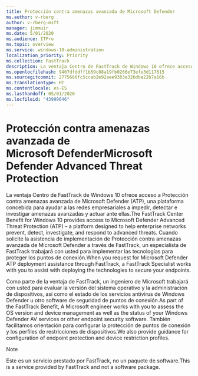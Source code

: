 ```yaml
---
title: Protección contra amenazas avanzada de Microsoft Defender
ms.author: v-rberg
author: v-rberg-msft
manager: jimmuir
ms.date: 5/01/2020
ms.audience: ITPro
ms.topic: overview
ms.service: windows-10-administration
localization_priority: Priority
ms.collection: FastTrack
description: La ventaja Centro de FastTrack de Windows 10 ofrece acceso a la protección contra amenazas avanzada de Microsoft Defender (ATP), un nuevo servicio concebido para ayudar a las redes empresariales a impedir, detectar e investigar amenazas avanzadas y actuar ante ellas.
ms.openlocfilehash: 9407dfddff1b59c88a19fb0266e73efe3d117615
ms.sourcegitcommit: 2775660fc5ccab2e92aee9383e326dba22b7a16b
ms.translationtype: HT
ms.contentlocale: es-ES
ms.lasthandoff: 05/01/2020
ms.locfileid: "43999646"
---
```

# <a name="microsoft-defender-advanced-threat-protection"></a><span data-ttu-id="c3512-103">Protección contra amenazas avanzada de Microsoft Defender</span><span class="sxs-lookup"><span data-stu-id="c3512-103">Microsoft Defender Advanced Threat Protection</span></span>

<span data-ttu-id="c3512-104">La ventaja Centro de FastTrack de Windows 10 ofrece acceso a Protección contra amenazas avanzada de Microsoft Defender (ATP), una plataforma concebida para ayudar a las redes empresariales a impedir, detectar e investigar amenazas avanzadas y actuar ante ellas.</span><span class="sxs-lookup"><span data-stu-id="c3512-104">The FastTrack Center Benefit for Windows 10 provides access to Microsoft Defender Advanced Threat Protection (ATP) – a platform designed to help enterprise networks prevent, detect, investigate, and respond to advanced threats.</span></span> <span data-ttu-id="c3512-105">Cuando solicite la asistencia de implementación de Protección contra amenazas avanzada de Microsoft Defender a través de FastTrack, un especialista de FastTrack trabajará con usted para implementar las tecnologías para proteger los puntos de conexión.</span><span class="sxs-lookup"><span data-stu-id="c3512-105">When you request for Microsoft Defender ATP deployment assistance through FastTrack, a FastTrack Specialist works with you to assist with deploying the technologies to secure your endpoints.</span></span>

<span data-ttu-id="c3512-106">Como parte de la ventaja de FastTrack, un ingeniero de Microsoft trabajará con usted para evaluar la versión del sistema operativo y la administración de dispositivos, así como el estado de los servicios antivirus de Windows Defender u otro software de seguridad de puntos de conexión.</span><span class="sxs-lookup"><span data-stu-id="c3512-106">As part of the FastTrack Benefit, A Microsoft engineer works with you to assess the OS version and device management as well as the status of your Windows Defender AV services or other endpoint security software.</span></span> <span data-ttu-id="c3512-107">También facilitamos orientación para configurar la protección de puntos de conexión y los perfiles de restricciones de dispositivos.</span><span class="sxs-lookup"><span data-stu-id="c3512-107">We also provide guidance for configuration of endpoint protection and device restriction profiles.</span></span>  

> [!NOTE]
> <span data-ttu-id="c3512-108">Este es un servicio prestado por FastTrack, no un paquete de software.</span><span class="sxs-lookup"><span data-stu-id="c3512-108">This is a service provided by FastTrack and not a software package.</span></span> 

